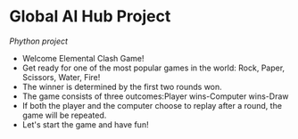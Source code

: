 
   # Global AI Hub Project
   *Phython project*
* Welcome Elemental Clash Game!
* Get ready for one of the most popular games in the world: Rock, Paper, Scissors, Water, Fire!
* The winner is determined by the first two rounds won. 
* The game consists of three outcomes:Player wins-Computer wins-Draw
* If both the player and the computer choose to replay after a round, the game will be repeated.
* Let's start the game and have fun!

